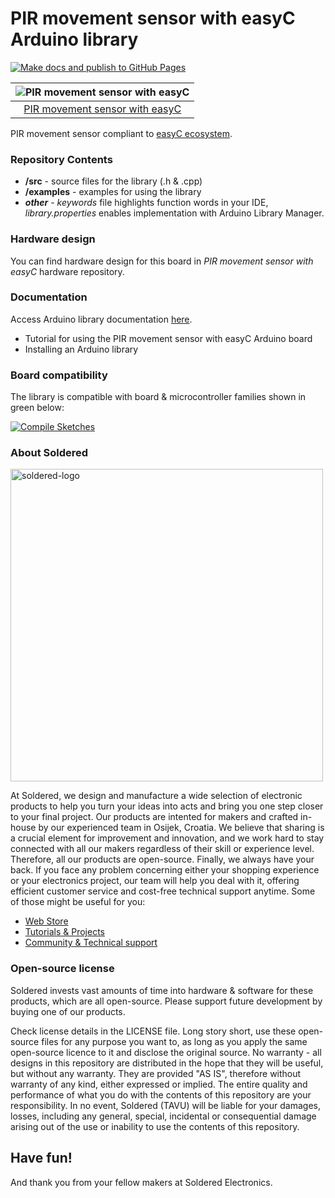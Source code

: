 # PIR movement sensor with easyC Arduino library

[![Make docs and publish to GitHub Pages](https://github.com/SolderedElectronics/Soldered-PIR-movement-seonor-with-easyC-Arduino-Library/actions/workflows/make_docs.yml/badge.svg?branch=dev)](https://github.com/SolderedElectronics/Soldered-PIR-movement-seonor-with-easyC-Arduino-Library/actions/workflows/make_docs.yml)

| ![PIR movement sensor with easyC](https://upload.wikimedia.org/wikipedia/commons/8/8f/Example_image.svg) |
| :---------------------------------------------------------------------------------------------: |
| [PIR movement sensor with easyC](https://www.solde.red/333179)                                                            |

PIR movement sensor compliant to [easyC ecosystem](https://www.soldered.com/en/easyC). 

### Repository Contents
- **/src** - source files for the library (.h & .cpp)
- **/examples** - examples for using the library
- ***other*** - *keywords* file highlights function words in your IDE, *library.properties* enables implementation with Arduino Library Manager.

### Hardware design
You can find hardware design for this board in *PIR movement sensor with easyC* hardware repository.

### Documentation

Access Arduino library documentation [here](https://solderedelectronics.github.io/Soldered-PIR-movement-seonor-with-easyC-Arduino-Library/).

- Tutorial for using the PIR movement sensor with easyC Arduino board
- Installing an Arduino library

### Board compatibility

The library is compatible with board & microcontroller families shown in green below: 

[![Compile Sketches](http://github-actions.40ants.com/SolderedElectronics/Soldered-PIR-movement-seonor-with-easyC-Arduino-Library/matrix.svg?branch=dev&only=Compile%20Sketches)](https://github.com/SolderedElectronics/Soldered-PIR-movement-seonor-with-easyC-Arduino-Library/actions/workflows/compile_test.yml)


### About Soldered
<img src="https://raw.githubusercontent.com/e-radionicacom/Soldered-Generic-Arduino-Library/dev/extras/Soldered-logo-color.png" alt="soldered-logo" width="500"/>

At Soldered, we design and manufacture a wide selection of electronic products to help you turn your ideas into acts and bring you one step closer to your final project. Our products are intented for makers and crafted in-house by our experienced team in Osijek, Croatia. We believe that sharing is a crucial element for improvement and innovation, and we work hard to stay connected with all our makers regardless of their skill or experience level. Therefore, all our products are open-source. Finally, we always have your back. If you face any problem concerning either your shopping experience or your electronics project, our team will help you deal with it, offering efficient customer service and cost-free technical support anytime. Some of those might be useful for you:

- [Web Store](https://www.soldered.com/shop)
- [Tutorials & Projects](https://soldered.com/learn)
- [Community & Technical support](https://soldered.com/community)


### Open-source license
Soldered invests vast amounts of time into hardware & software for these products, which are all open-source. Please support future development by buying one of our products. 

Check license details in the LICENSE file. Long story short, use these open-source files for any purpose you want to, as long as you apply the same open-source licence to it and disclose the original source. No warranty - all designs in this repository are distributed in the hope that they will be useful, but without any warranty. They are provided "AS IS", therefore without warranty of any kind, either expressed or implied. The entire quality and performance of what you do with the contents of this repository are your responsibility. In no event, Soldered (TAVU) will be liable for your damages, losses, including any general, special, incidental or consequential damage arising out of the use or inability to use the contents of this repository. 

## Have fun! 
And thank you from your fellow makers at Soldered Electronics.